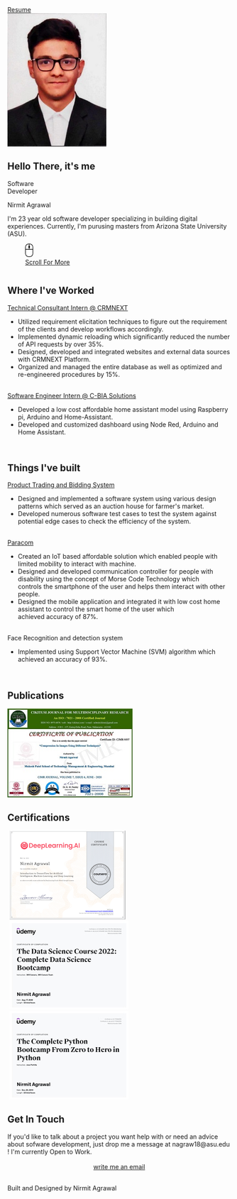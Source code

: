 <head>
    <meta charset="UTF-8">
    <meta http-equiv="Content-Type" content="text/html; charset=utf-8">
    <meta http-equiv="Content-Style-Type" content="text/css">
    <meta name="viewport" content="width=device-width,initial-scale=1.0">
    <meta name="author" content="Nirmit Agrawal">
    <meta name="titles" content="Software Developer, Computer Engineer, Music Lover, Chess Player, Otaku" />
    <meta name="keywords"
        content="Nirmit Agrawal, resume, portfolio, website, cv, programmer, software developer, software engineer,c++ , open source, python, front end, computer science, computer engineering, music, anime,tech, technology, smartphones, computers, laptops, android, ios, macos, windows, linux, geek" />
    <title> Nirmit Agrawal</title>
    <link href="https://fonts.googleapis.com/css?family=Lexend+Deca:400" rel="stylesheet">
    <link rel="stylesheet" href="https://use.fontawesome.com/releases/v6.2.0/css/all.css" crossorigin="anonymous">
    <link rel="stylesheet" href="css/styles.css">
    <link rel="shortcuticon" type="image/jpeg" href="Image/pic_icon.ico">
    <script src="https://code.jquery.com/jquery-3.4.1.min.js" crossorigin="anonymous"></script>
    <script src="https://cdn.jsdelivr.net/npm/typed.js@2.0.9"></script>
    <script src="js\myScript.js"></script>

</head>

<body class="main-body">
    <div id="navbar">
        <a href="mailto:nagraw18@asu.edu"><i class="fas fa-envelope"></i></a>
        <a href="https://www.linkedin.com/in/nirmit-agrawal/"><i class="fab fa-linkedin"></i></a>
        <a href="https://github.com/NirmitAgrawal02"><i class="fab fa-github"></i></a>
        <a href="https://www.instagram.com/nirmit_agrawal/"><i class="fab fa-instagram"></i></a>
        <a class="res" href="https://drive.google.com/file/d/1sAKym0olfjwkFQ0EcMo42AezGCQRsaHI/view?usp=share_link"
            download="Nirmit_Agrawal_Resume">Resume</a>
    </div>
    <div class="row">
        <div class="column" id="col1">
            <div class="introduction">
                <div class="photo">
                    <img src="Image/Photo.jpeg" class="main">
                </div>
                <div class="heading">
                    <h2>Hello There, it's me</h2>
                    <!-- <span id="titles" class=fade>
                </span> -->
                    <div class="fade">Software<br>Developer</div>
                    <p class="name">Nirmit Agrawal</p>
                    <div class="desc">I'm 23 year old software developer specializing in building digital experiences.
                        Currently, I'm purusing masters from Arizona State University (ASU).
                    </div>
                </div>
                <figure>
                    <a href="#section1"><img src="Image/mouse.png" class="main"></a>
                    <figcaption>
                        <a href="#section1"> Scroll For More</a>
                    </figcaption>
                </figure>
            </div>
        </div>
    </div>
    <div class="Experience" id="section1">
        <h2>Where I've Worked</h2>
        <div class="List" id="WorkList">
            <div class="Job"><span class="far fa-hand-point-right"></span>
                <a href="https://crmnext.us/">Technical Consultant Intern @ CRMNEXT</a>
            </div>
            <div class="Job_Desc">
                <ul>
                    <li>
                        Utilized requirement elicitation techniques to figure out the requirement of the clients and
                        develop workflows accordingly.
                    </li>
                    <li>
                        Implemented dynamic reloading which significantly reduced the number of API requests by over
                        35%.
                    </li>
                    <li>
                        Designed, developed and integrated websites and external data sources with CRMNEXT Platform.
                    </li>
                    <li>
                        Organized and managed the entire database as well as optimized and re-engineered procedures by
                        15%.
                    </li>
                </ul>
            </div>
            <br>
            <div class="Job"><span class="far fa-hand-point-right"></span>
                <a href="https://c-bia.com/">Software Engineer Intern @ C-BIA Solutions</a>
            </div>
            <div class="Job_Desc">
                <ul>
                    <li>
                        Developed a low cost affordable home assistant model using Raspberry pi, Arduino and
                        Home-Assistant.
                    </li>
                    <li>
                        Developed and customized dashboard using Node Red, Arduino and Home Assistant.
                    </li>
                </ul>
            </div>
        </div>
        <br>
    </div>
    <div class="Experience" id="section2">
        <h2>Things I've built</h2>
        <div class="List" id="WorkList">
            <div class="Job"><span class="far fa-hand-point-right"></span>
                <a href="https://github.com/NirmitAgrawal02/PTSB">Product Trading and Bidding System</a>
            </div>
            <div class="Job_Desc">
                <ul>
                    <li>
                        Designed and implemented a software system using various design patterns which served as an
                        auction house for
                        farmer's market.
                    </li>
                    <li>
                        Developed numerous software test cases to test the system against potential edge cases to check
                        the efficiency of the
                        system.
                    </li>
                </ul>
            </div>
            <br>
            <div class="Job"><span class="far fa-hand-point-right"></span>
                <a
                    href="https://thesai.org/Publications/ViewPaper?Volume=11&Issue=6&Code=IJACSA&SerialNo=84">Paracom</a>
            </div>
            <div class="Job_Desc">
                <ul>
                    <li>
                        Created an IoT based affordable solution which enabled people with limited mobility to interact
                        with machine.
                    </li>
                    <li>
                        Designed and developed communication controller for people with disability using the concept of
                        Morse Code
                        Technology which <br>controls the smartphone of the user and helps them interact with other
                        people.
                    </li>
                    <li>
                        Designed the mobile application and integrated it with low cost home assistant to control the
                        smart home of the user
                        which <br> achieved accuracy of 87%.
                    </li>
                </ul>
            </div>
            <br>
            <div class="Job"><span class="far fa-hand-point-right"></span>
                Face Recognition and detection system
            </div>
            <div class="Job_Desc">
                <ul>
                    <li>
                        Implemented using Support Vector Machine (SVM) algorithm which achieved an accuracy of 93%.
                    </li>
                </ul>
            </div>
        </div>
        <br>
    </div>
    <div class="Experience" id="section3">
        <h2>Publications</h2>
        <div class="List" id="WorkList">
            <div class="pubs">
                <a href="https://drive.google.com/file/d/1oUDnKU2Bpxf6htyGLllSXozBmdB0ycwA/view"><img
                        src="Image/RP-3.jpg"></a>
            </div>
        </div>
    </div>
    <div class="Experience" id="section3">
        <h2>Certifications</h2>
        <div class="List" id="WorkList">
            <div class="pubs">
                <a href="https://coursera.org/verify/ZGAKH7SRVSFE"><img src="Image/CS.png"
                        style="padding-left: 5px;padding-right:7px"></a>
                <a href="https://ude.my/UC-401ed355-3efa-47f6-871d-18b6e9db14ad"><img src="Image/DS.jpg"
                        style="padding-left: 5px;padding-right:7px"></a>
                <a href="https://ude.my/UC-FYSNQORH"><img src="Image/PB.jpg"
                        style="padding-left: 5px;padding-right:7px"></a>
            </div>
        </div>
    </div>
    <div class="Experience" id="section4">
        <h2>Get In Touch</h2>
        <div class="List" id="WorkList">
            <div class="Job_Desc">
                If you'd like to talk about a project you want help with or need an advice about sofware
                development,
                just drop me a message at nagraw18@asu.edu ! I'm currently Open to Work.
                <br>
                <br>
                <div class="s" style="text-align: center;">
                    <a href="mailto:nagraw18@asu.edu" class="social_links">write me an email <span
                            class="fas fa-envelope"></span></a>
                </div>
            </div>
        </div>
    </div>
    <br>
    <div class="conclusion" id="section4">
        <p class="Conclusion"> Built and Designed by Nirmit Agrawal </p>
    </div>
</body>
